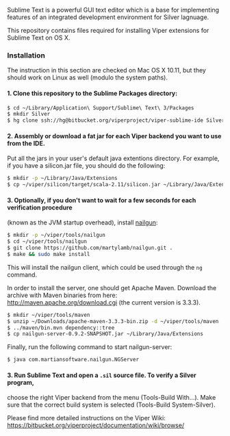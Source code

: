 Sublime Text is a powerful GUI text editor which is a base for implementing features of an integrated development environment for Silver lagnuage.

This repository contains files required for installing Viper extensions for Sublime Text on OS X.

### Installation ###

The instruction in this section are checked on Mac OS X 10.11, but they should work
on Linux as well (modulo the system paths).

#### 1. Clone this repository to the Sublime Packages directory:

```bash
$ cd ~/Library/Application\ Support/Sublime\ Text\ 3/Packages
$ mkdir Silver
$ hg clone ssh://hg@bitbucket.org/viperproject/viper-sublime-ide Silver
```

#### 2. Assembly or download a fat jar for each Viper backend you want to use from the IDE.
Put all the jars in your user's default java extentions directory. For example, if
you have a silicon.jar file, you should do the following:

```bash
$ mkdir -p ~/Library/Java/Extensions
$ cp ~/viper/silicon/target/scala-2.11/silicon.jar ~/Library/Java/Extensions
```

#### 3. Optionally, if you don't want to wait for a few seconds for each verification procedure
(known as the JVM startup overhead), install [nailgun](http://martiansoftware.com/nailgun):

```bash
$ mkdir -p ~/viper/tools/nailgun
$ cd ~/viper/tools/nailgun
$ git clone https://github.com/martylamb/nailgun.git .
$ make && sudo make install
```

This will install the nailgun client, which could be used through the ```ng``` command.

In order to install the server, one should get Apache Maven. Download the archive with
Maven binaries from here: http://maven.apache.org/download.cgi
(the current version is 3.3.3).

```bash
$ mkdir ~/viper/tools/maven
$ unzip ~/Downloads/apache-maven-3.3.3-bin.zip -d ~/viper/tools/maven
$ ../maven/bin.mvn dependency::tree
$ cp nailgun-server-0.9.2-SNAPSHOT.jar ~/Library/Java/Extensions
```

Finally, run the following command to start nailgun-server:

```bash
$ java com.martiansoftware.nailgun.NGServer
```

#### 3. Run Sublime Text and open a ```.sil``` source file. To verify a Silver program,
choose the right Viper backend from the menu (Tools-Build With...). Make sure that
the correct build system is selected (Tools-Build System-Silver).


Please find more detailed instructions on the Viper Wiki: https://bitbucket.org/viperproject/documentation/wiki/browse/
